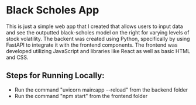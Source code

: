# Black Scholes App
This is just a simple web app that I created that allows users to input data and see the outputted black-scholes model on the right for varying levels of stock volatility. The backent was 
created using Python, specifically by using FastAPI to integrate it with the frontend components. The frontend was developed utilizing JavaScript and libraries like React as well as basic
HTML and CSS.

## Steps for Running Locally:
* Run the command "uvicorn main:app --reload" from the backend folder
* Run the command "npm start" from the frontend folder
